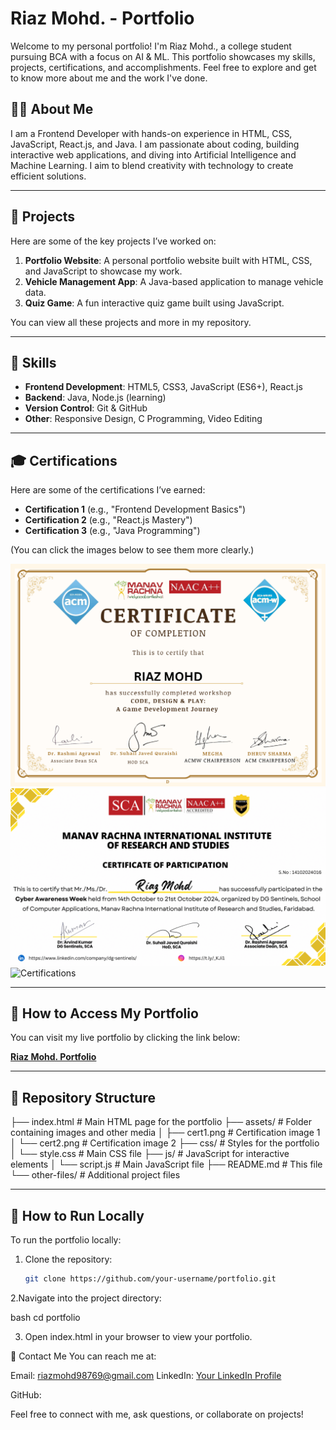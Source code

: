 # Riaz Mohd. - Portfolio

Welcome to my personal portfolio! I'm Riaz Mohd., a college student pursuing BCA with a focus on AI & ML. This portfolio showcases my skills, projects, certifications, and accomplishments. Feel free to explore and get to know more about me and the work I've done.

## 👨‍💻 About Me

I am a Frontend Developer with hands-on experience in HTML, CSS, JavaScript, React.js, and Java. I am passionate about coding, building interactive web applications, and diving into Artificial Intelligence and Machine Learning. I aim to blend creativity with technology to create efficient solutions.

---

## 🌟 Projects

Here are some of the key projects I’ve worked on:

1. **Portfolio Website**: A personal portfolio website built with HTML, CSS, and JavaScript to showcase my work.
2. **Vehicle Management App**: A Java-based application to manage vehicle data.
3. **Quiz Game**: A fun interactive quiz game built using JavaScript.

You can view all these projects and more in my repository.

---

## 🔧 Skills

- **Frontend Development**: HTML5, CSS3, JavaScript (ES6+), React.js
- **Backend**: Java, Node.js (learning)
- **Version Control**: Git & GitHub
- **Other**: Responsive Design, C Programming, Video Editing

---

## 🎓 Certifications

Here are some of the certifications I’ve earned:

- **Certification 1** (e.g., "Frontend Development Basics")
- **Certification 2** (e.g., "React.js Mastery")
- **Certification 3** (e.g., "Java Programming")

(You can click the images below to see them more clearly.)

![Certifications](cert1.png)  
![Certifications](cert2.png)  
![Certifications](cert3.png)

---

## 🚀 How to Access My Portfolio

You can visit my live portfolio by clicking the link below:

[**Riaz Mohd. Portfolio**](https://github.com/your-username/portfolio)

---

## 📂 Repository Structure

├── index.html # Main HTML page for the portfolio
├── assets/ # Folder containing images and other media
│ ├── cert1.png # Certification image 1
│ └── cert2.png # Certification image 2
├── css/ # Styles for the portfolio
│ └── style.css # Main CSS file
├── js/ # JavaScript for interactive elements
│ └── script.js # Main JavaScript file
├── README.md # This file
└── other-files/ # Additional project files

---

## 📍 How to Run Locally

To run the portfolio locally:

1. Clone the repository:
   ```bash
   git clone https://github.com/your-username/portfolio.git
2.Navigate into the project directory:

bash
cd portfolio

3. Open index.html in your browser to view your portfolio.

💬 Contact Me
You can reach me at:

Email: riazmohd98769@gmail.com
LinkedIn: [Your LinkedIn Profile](https://www.linkedin.com/in/riaz-mohd-71844b355/)

GitHub: 


Feel free to connect with me, ask questions, or collaborate on projects!
